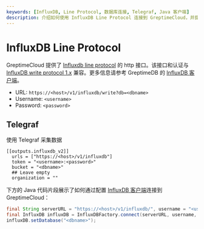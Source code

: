```yaml
---
keywords: [InfluxDB, Line Protocol, 数据库连接, Telegraf, Java 客户端]
description: 介绍如何使用 InfluxDB Line Protocol 连接到 GreptimeCloud，并提供了 Telegraf 和 Java 客户端的配置示例。
---
```


# InfluxDB Line Protocol

GreptimeCloud 提供了 [Influxdb line protocol](https://docs.influxdata.com/influxdb/cloud/reference/syntax/line-protocol/) 的 http 接口。该接口和认证与 [InfluxDB write protocol 1.x](https://docs.influxdata.com/influxdb/v1.8/guides/write_data/#write-data-using-the-influxdb-api) 兼容。更多信息请参考 GreptimeDB 的 [InfluxDB 客户端](https://docs.greptime.cn/user-guide/protocols/influxdb-line-protocol)。

- URL: `https://<host>/v1/influxdb/write?db=<dbname>`
- Username: `<username>`
- Password: `<password>`

## Telegraf

使用 Telegraf 采集数据

```
[[outputs.influxdb_v2]]
  urls = ["https://<host>/v1/influxdb"]
  token = "<username>:<password>"
  bucket = "<dbname>"
  ## Leave empty
  organization = ""
```


下方的 Java 代码片段展示了如何通过配置 [InfluxDB 客户端](https://github.com/influxdata/influxdb-java)连接到 GreptimeCloud：

```java
final String serverURL = "https://<host>/v1/influxdb/", username = "<username>", password = "<password>";
final InfluxDB influxDB = InfluxDBFactory.connect(serverURL, username, password);
influxDB.setDatabase("<dbname>");
```
